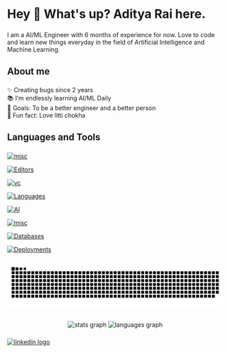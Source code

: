 <h1 align="left">Hey 👋 What's up? Aditya Rai here.</h1>

###

<p align="left">I am a AI/ML Engineer with 6 months of experience for now. Love to code and learn new things everyday in the field of Artificial Intelligence and Machine Learning.</p>

###

<h2 align="left">About me</h2>

###

<p align="left">✨ Creating bugs since 2 years<br>📚 I'm endlessly learning AI/ML Daily<br>🎯 Goals: To be a better engineer and a better person<br>🎲 Fun fact: Love litti chokha</p>

###

<h2 align="left">Languages and Tools</h2>

###

[![misc](https://skillicons.dev/icons?i=windows,ubuntu)](https://skillicons.dev)

[![Editors](https://skillicons.dev/icons?i=vscode,pycharm)](https://skillicons.dev)

[![vc](https://skillicons.dev/icons?i=git,github,gitlab,bitbucket)](https://skillicons.dev)

[![Languages](https://skillicons.dev/icons?i=python,c,cpp,java)](https://skillicons.dev)

[![AI](https://skillicons.dev/icons?i=tensorflow,pytorch)](https://skillicons.dev)

[![misc](https://skillicons.dev/icons?i=anaconda,opencv)](https://skillicons.dev)

[![Databases](https://skillicons.dev/icons?i=redis,mongodb)](https://skillicons.dev)

[![Deployments](https://skillicons.dev/icons?i=docker)](https://skillicons.dev)


###


![Snake animation](https://github.com/adityaweboccult/adityaweboccult/blob/output/github-contribution-grid-snake-dark.svg)


###

<div align="center">
  <img src="https://github-readme-stats.vercel.app/api?username=Aditya-Rai&hide_title=false&hide_rank=false&show_icons=true&include_all_commits=true&count_private=true&disable_animations=false&theme=dracula&locale=en&hide_border=false&order=1" height="150" alt="stats graph"  />
  <img src="https://github-readme-stats.vercel.app/api/top-langs?username=Aditya-Rai&locale=en&hide_title=false&layout=compact&card_width=320&langs_count=5&theme=dracula&hide_border=false&order=2" height="150" alt="languages graph"  />
</div>

###

<div align="left">
  <a href="https://www.linkedin.com/in/aditya-rai-941442191/" target="_blank">
    <img src="https://raw.githubusercontent.com/maurodesouza/profile-readme-generator/master/src/assets/icons/social/linkedin/default.svg" width="52" height="40" alt="linkedin logo"  />
  </a>
</div>

###
